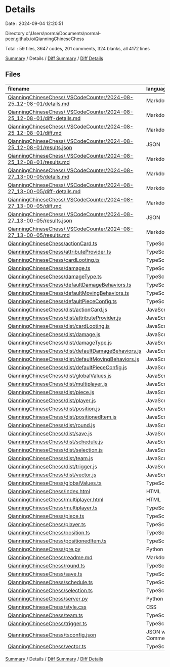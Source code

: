 # Details

Date : 2024-09-04 12:20:51

Directory c:\\Users\\norma\\Documents\\normal-pcer.github.io\\QianningChineseChess

Total : 59 files,  3647 codes, 201 comments, 324 blanks, all 4172 lines

[Summary](results.md) / Details / [Diff Summary](diff.md) / [Diff Details](diff-details.md)

## Files
| filename | language | code | comment | blank | total |
| :--- | :--- | ---: | ---: | ---: | ---: |
| [QianningChineseChess/.VSCodeCounter/2024-08-25_12-08-01/details.md](/QianningChineseChess/.VSCodeCounter/2024-08-25_12-08-01/details.md) | Markdown | 37 | 0 | 6 | 43 |
| [QianningChineseChess/.VSCodeCounter/2024-08-25_12-08-01/diff-details.md](/QianningChineseChess/.VSCodeCounter/2024-08-25_12-08-01/diff-details.md) | Markdown | 9 | 0 | 6 | 15 |
| [QianningChineseChess/.VSCodeCounter/2024-08-25_12-08-01/diff.md](/QianningChineseChess/.VSCodeCounter/2024-08-25_12-08-01/diff.md) | Markdown | 12 | 0 | 7 | 19 |
| [QianningChineseChess/.VSCodeCounter/2024-08-25_12-08-01/results.json](/QianningChineseChess/.VSCodeCounter/2024-08-25_12-08-01/results.json) | JSON | 1 | 0 | 0 | 1 |
| [QianningChineseChess/.VSCodeCounter/2024-08-25_12-08-01/results.md](/QianningChineseChess/.VSCodeCounter/2024-08-25_12-08-01/results.md) | Markdown | 22 | 0 | 7 | 29 |
| [QianningChineseChess/.VSCodeCounter/2024-08-27_13-00-05/details.md](/QianningChineseChess/.VSCodeCounter/2024-08-27_13-00-05/details.md) | Markdown | 50 | 0 | 6 | 56 |
| [QianningChineseChess/.VSCodeCounter/2024-08-27_13-00-05/diff-details.md](/QianningChineseChess/.VSCodeCounter/2024-08-27_13-00-05/diff-details.md) | Markdown | 42 | 0 | 6 | 48 |
| [QianningChineseChess/.VSCodeCounter/2024-08-27_13-00-05/diff.md](/QianningChineseChess/.VSCodeCounter/2024-08-27_13-00-05/diff.md) | Markdown | 23 | 0 | 7 | 30 |
| [QianningChineseChess/.VSCodeCounter/2024-08-27_13-00-05/results.json](/QianningChineseChess/.VSCodeCounter/2024-08-27_13-00-05/results.json) | JSON | 1 | 0 | 0 | 1 |
| [QianningChineseChess/.VSCodeCounter/2024-08-27_13-00-05/results.md](/QianningChineseChess/.VSCodeCounter/2024-08-27_13-00-05/results.md) | Markdown | 25 | 0 | 7 | 32 |
| [QianningChineseChess/actionCard.ts](/QianningChineseChess/actionCard.ts) | TypeScript | 124 | 4 | 12 | 140 |
| [QianningChineseChess/attributeProvider.ts](/QianningChineseChess/attributeProvider.ts) | TypeScript | 86 | 12 | 12 | 110 |
| [QianningChineseChess/cardLooting.ts](/QianningChineseChess/cardLooting.ts) | TypeScript | 34 | 0 | 5 | 39 |
| [QianningChineseChess/damage.ts](/QianningChineseChess/damage.ts) | TypeScript | 70 | 4 | 6 | 80 |
| [QianningChineseChess/damageType.ts](/QianningChineseChess/damageType.ts) | TypeScript | 7 | 0 | 1 | 8 |
| [QianningChineseChess/defaultDamageBehaviors.ts](/QianningChineseChess/defaultDamageBehaviors.ts) | TypeScript | 93 | 1 | 9 | 103 |
| [QianningChineseChess/defaultMovingBehaviors.ts](/QianningChineseChess/defaultMovingBehaviors.ts) | TypeScript | 152 | 4 | 19 | 175 |
| [QianningChineseChess/defaultPieceConfig.ts](/QianningChineseChess/defaultPieceConfig.ts) | TypeScript | 39 | 0 | 4 | 43 |
| [QianningChineseChess/dist/actionCard.js](/QianningChineseChess/dist/actionCard.js) | JavaScript | 75 | 5 | 0 | 80 |
| [QianningChineseChess/dist/attributeProvider.js](/QianningChineseChess/dist/attributeProvider.js) | JavaScript | 86 | 13 | 0 | 99 |
| [QianningChineseChess/dist/cardLooting.js](/QianningChineseChess/dist/cardLooting.js) | JavaScript | 26 | 1 | 0 | 27 |
| [QianningChineseChess/dist/damage.js](/QianningChineseChess/dist/damage.js) | JavaScript | 64 | 5 | 0 | 69 |
| [QianningChineseChess/dist/damageType.js](/QianningChineseChess/dist/damageType.js) | JavaScript | 8 | 1 | 0 | 9 |
| [QianningChineseChess/dist/defaultDamageBehaviors.js](/QianningChineseChess/dist/defaultDamageBehaviors.js) | JavaScript | 75 | 2 | 0 | 77 |
| [QianningChineseChess/dist/defaultMovingBehaviors.js](/QianningChineseChess/dist/defaultMovingBehaviors.js) | JavaScript | 131 | 5 | 0 | 136 |
| [QianningChineseChess/dist/defaultPieceConfig.js](/QianningChineseChess/dist/defaultPieceConfig.js) | JavaScript | 31 | 1 | 0 | 32 |
| [QianningChineseChess/dist/globalValues.js](/QianningChineseChess/dist/globalValues.js) | JavaScript | 1 | 1 | 0 | 2 |
| [QianningChineseChess/dist/multiplayer.js](/QianningChineseChess/dist/multiplayer.js) | JavaScript | 146 | 9 | 0 | 155 |
| [QianningChineseChess/dist/piece.js](/QianningChineseChess/dist/piece.js) | JavaScript | 188 | 7 | 0 | 195 |
| [QianningChineseChess/dist/player.js](/QianningChineseChess/dist/player.js) | JavaScript | 23 | 1 | 0 | 24 |
| [QianningChineseChess/dist/position.js](/QianningChineseChess/dist/position.js) | JavaScript | 125 | 27 | 0 | 152 |
| [QianningChineseChess/dist/positionedItem.js](/QianningChineseChess/dist/positionedItem.js) | JavaScript | 4 | 1 | 0 | 5 |
| [QianningChineseChess/dist/round.js](/QianningChineseChess/dist/round.js) | JavaScript | 18 | 1 | 0 | 19 |
| [QianningChineseChess/dist/save.js](/QianningChineseChess/dist/save.js) | JavaScript | 164 | 3 | 0 | 167 |
| [QianningChineseChess/dist/schedule.js](/QianningChineseChess/dist/schedule.js) | JavaScript | 21 | 3 | 0 | 24 |
| [QianningChineseChess/dist/selection.js](/QianningChineseChess/dist/selection.js) | JavaScript | 200 | 18 | 0 | 218 |
| [QianningChineseChess/dist/team.js](/QianningChineseChess/dist/team.js) | JavaScript | 27 | 1 | 0 | 28 |
| [QianningChineseChess/dist/trigger.js](/QianningChineseChess/dist/trigger.js) | JavaScript | 28 | 1 | 0 | 29 |
| [QianningChineseChess/dist/vector.js](/QianningChineseChess/dist/vector.js) | JavaScript | 41 | 1 | 0 | 42 |
| [QianningChineseChess/globalValues.ts](/QianningChineseChess/globalValues.ts) | TypeScript | 0 | 0 | 2 | 2 |
| [QianningChineseChess/index.html](/QianningChineseChess/index.html) | HTML | 32 | 0 | 3 | 35 |
| [QianningChineseChess/multiplayer.html](/QianningChineseChess/multiplayer.html) | HTML | 158 | 3 | 6 | 167 |
| [QianningChineseChess/multiplayer.ts](/QianningChineseChess/multiplayer.ts) | TypeScript | 154 | 8 | 17 | 179 |
| [QianningChineseChess/piece.ts](/QianningChineseChess/piece.ts) | TypeScript | 181 | 6 | 27 | 214 |
| [QianningChineseChess/player.ts](/QianningChineseChess/player.ts) | TypeScript | 24 | 0 | 6 | 30 |
| [QianningChineseChess/position.ts](/QianningChineseChess/position.ts) | TypeScript | 124 | 26 | 23 | 173 |
| [QianningChineseChess/positionedItem.ts](/QianningChineseChess/positionedItem.ts) | TypeScript | 4 | 0 | 1 | 5 |
| [QianningChineseChess/pre.py](/QianningChineseChess/pre.py) | Python | 9 | 2 | 2 | 13 |
| [QianningChineseChess/readme.md](/QianningChineseChess/readme.md) | Markdown | 1 | 0 | 0 | 1 |
| [QianningChineseChess/round.ts](/QianningChineseChess/round.ts) | TypeScript | 18 | 0 | 4 | 22 |
| [QianningChineseChess/save.ts](/QianningChineseChess/save.ts) | TypeScript | 164 | 2 | 25 | 191 |
| [QianningChineseChess/schedule.ts](/QianningChineseChess/schedule.ts) | TypeScript | 21 | 2 | 6 | 29 |
| [QianningChineseChess/selection.ts](/QianningChineseChess/selection.ts) | TypeScript | 195 | 17 | 33 | 245 |
| [QianningChineseChess/server.py](/QianningChineseChess/server.py) | Python | 13 | 1 | 6 | 20 |
| [QianningChineseChess/style.css](/QianningChineseChess/style.css) | CSS | 129 | 2 | 19 | 150 |
| [QianningChineseChess/team.ts](/QianningChineseChess/team.ts) | TypeScript | 27 | 0 | 6 | 33 |
| [QianningChineseChess/trigger.ts](/QianningChineseChess/trigger.ts) | TypeScript | 29 | 0 | 3 | 32 |
| [QianningChineseChess/tsconfig.json](/QianningChineseChess/tsconfig.json) | JSON with Comments | 12 | 0 | 1 | 13 |
| [QianningChineseChess/vector.ts](/QianningChineseChess/vector.ts) | TypeScript | 43 | 0 | 14 | 57 |

[Summary](results.md) / Details / [Diff Summary](diff.md) / [Diff Details](diff-details.md)
